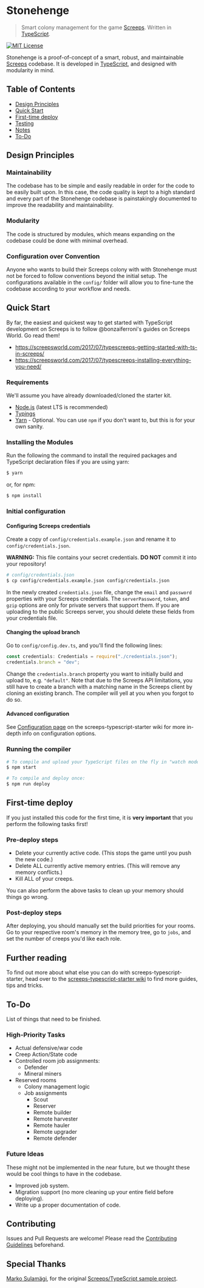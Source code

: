 # Stonehenge

> Smart colony management for the game [Screeps](https://screeps.com/). Written in [TypeScript](http://www.typescriptlang.org/).

[![MIT License](https://img.shields.io/badge/license-MIT-blue.svg)](LICENSE)

Stonehenge is a proof-of-concept of a smart, robust, and maintainable [Screeps](https://screeps.com/) codebase. It is developed in [TypeScript](https://www.typescriptlang.org/), and designed with modularity in mind.

## Table of Contents

* [Design Principles](#design-principles)
* [Quick Start](#quick-start)
* [First-time deploy](#first-time-deploy)
* [Testing](#testing)
* [Notes](#notes)
* [To-Do](#to-do)

## Design Principles

### Maintainability

The codebase has to be simple and easily readable in order for the code to be easily built upon. In this case, the code quality is kept to a high standard and every part of the Stonehenge codebase is painstakingly documented to improve the readability and maintainability.

### Modularity

The code is structured by modules, which means expanding on the codebase could be done with minimal overhead.

### Configuration over Convention

Anyone who wants to build their Screeps colony with with Stonehenge must not be forced to follow conventions beyond the initial setup. The configurations available in the `config/` folder will allow you to fine-tune the codebase according to your workflow and needs.

## Quick Start

By far, the easiest and quickest way to get started with TypeScript development on Screeps is to follow @bonzaiferroni's guides on Screeps World. Go read them!

* https://screepsworld.com/2017/07/typescreeps-getting-started-with-ts-in-screeps/
* https://screepsworld.com/2017/07/typescreeps-installing-everything-you-need/

### Requirements

We'll assume you have already downloaded/cloned the starter kit.

* [Node.js](https://nodejs.org/en/) (latest LTS is recommended)
* [Typings](https://github.com/typings/typings)
* [Yarn](https://yarnpkg.com/en/) - Optional. You can use `npm` if you don't want to, but this is for your own sanity.

### Installing the Modules

Run the following the command to install the required packages and TypeScript declaration files if you are using yarn:

```bash
$ yarn
```

or, for npm:

```bash
$ npm install
```

### Initial configuration

#### Configuring Screeps credentials

Create a copy of `config/credentials.example.json` and rename it to `config/credentials.json`.

**WARNING:** This file contains your secret credentials. **DO NOT** commit it into your repository!

```bash
# config/credentials.json
$ cp config/credentials.example.json config/credentials.json
```

In the newly created `credentials.json` file, change the `email` and `password` properties with your Screeps credentials.  The `serverPassword`, `token`, and `gzip` options are only for private servers that support them.  If you are uploading to the public Screeps server, you should delete these fields from your credentials file.

#### Changing the upload branch

Go to `config/config.dev.ts`, and you'll find the following lines:

```ts
const credentials: Credentials = require("./credentials.json");
credentials.branch = "dev";
```

Change the `credentials.branch` property you want to initially build and upload to, e.g. `"default"`. Note that due to the Screeps API limitations, you still have to create a branch with a matching name in the Screeps client by cloning an existing branch. The compiler will yell at you when you forgot to do so.

#### Advanced configuration

See [Configuration page](https://github.com/screepers/screeps-typescript-starter/wiki/Configuration) on the screeps-typescript-starter wiki for more in-depth info on configuration options.

### Running the compiler

```bash
# To compile and upload your TypeScript files on the fly in "watch mode":
$ npm start

# To compile and deploy once:
$ npm run deploy
```

## First-time deploy

If you just installed this code for the first time, it is **very important** that you perform the following tasks first!

### Pre-deploy steps

* Delete your currently active code. (This stops the game until you push the new code.)
* Delete ALL currently active memory entries. (This will remove any memory conflicts.)
* Kill ALL of your creeps.

You can also perform the above tasks to clean up your memory should things go wrong.

### Post-deploy steps

After deploying, you should manually set the build priorities for your rooms. Go to your respective room's memory in the memory tree, go to `jobs`, and set the number of creeps you'd like each role.

## Further reading

To find out more about what else you can do with screeps-typescript-starter, head over to the [screeps-typescript-starter wiki](https://github.com/screepers/screeps-typescript-starter/wiki) to find more guides, tips and tricks.

## To-Do

List of things that need to be finished.

### High-Priority Tasks

* Actual defensive/war code
* Creep Action/State code
* Controlled room job assignments:
  * Defender
  * Mineral miners
* Reserved rooms
  * Colony management logic
  * Job assignments
    * Scout
    * Reserver
    * Remote builder
    * Remote harvester
    * Remote hauler
    * Remote upgrader
    * Remote defender

### Future Ideas

These might not be implemented in the near future, but we thought these would be cool things to have in the codebase.

* Improved job system.
* Migration support (no more cleaning up your entire field before deploying).
* Write up a proper documentation of code.

## Contributing

Issues and Pull Requests are welcome! Please read the [Contributing Guidelines](CONTRIBUTING.md) beforehand.

## Special Thanks

[Marko Sulamägi](https://github.com/MarkoSulamagi), for the original [Screeps/TypeScript sample project](https://github.com/MarkoSulamagi/Screeps-typescript-sample-project).
